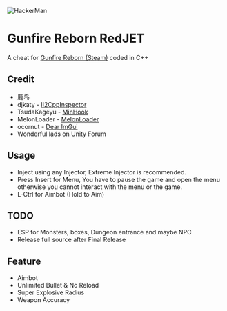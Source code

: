 ![HackerMan](https://cdn.cloudflare.steamstatic.com/steamcommunity/public/images/clans/37691618/3e4d75802375b12f9c90abf9129f3fd3579926a3.gif)

# Gunfire Reborn RedJET
A cheat for [Gunfire Reborn (Steam)](https://store.steampowered.com/app/1217060/Gunfire_Reborn/) coded in C++

## Credit
 - 鹿岛
 - djkaty 	-  [Il2CppInspector](https://github.com/djkaty/Il2CppInspector)
 - TsudaKageyu 	- [MinHook](https://github.com/TsudaKageyu/minhook)
 - MelonLoader - [MelonLoader](https://melonwiki.xyz/)
 - ocornut - [Dear ImGui](https://github.com/ocornut/imgui)
 - Wonderful lads on Unity Forum
 
## Usage
- Inject using any Injector, Extreme Injector is recommended.
- Press Insert for Menu, You have to pause the game and open the menu otherwise you cannot interact with the menu or the game.
- L-Ctrl for Aimbot (Hold to Aim)

## TODO
- ESP for Monsters, boxes, Dungeon entrance and maybe NPC
- Release full source after Final Release

## Feature
- Aimbot
- Unlimited Bullet & No Reload
- Super Explosive Radius
- Weapon Accuracy
